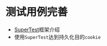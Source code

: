 # 测试用例完善

- [SuperTest](https://github.com/visionmedia/supertest)框架介绍
- 使用`SuperTest`达到持久化目的`cookie`